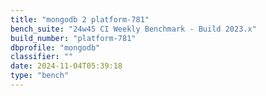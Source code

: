 ```yaml
---
title: "mongodb 2 platform-781"
bench_suite: "24w45 CI Weekly Benchmark - Build 2023.x"
build_number: "platform-781"
dbprofile: "mongodb"
classifier: ""
date: 2024-11-04T05:39:18
type: "bench"
---
```

